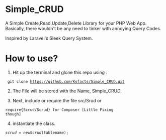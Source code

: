 # Simple_CRUD
A Simple Create,Read,Update,Delete Library for your PHP Web App. Basically, there wouldn't be any need to tinker with annoying Query Codes.

Inspired by Laravel's Sleek Query System.

# How to use?
1. Hit up the terminal and glone this repo using :

<code> git clone https://github.com/Kofacts/Simple_CRUD.git</code> 

2. The File will be stored with the Name, Simple_CRUD.

3. Next, include or require the file src/Srud or

<code>require{Scrud/Scrud} for Composer [Little Fixing though]</code>

4. instantiate the class.

<code>$scrud = new Scrud($tablename);</code>